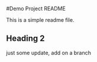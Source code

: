 #Demo Project README

This is a simple readme file.

## Heading 2

just some update, add on a branch